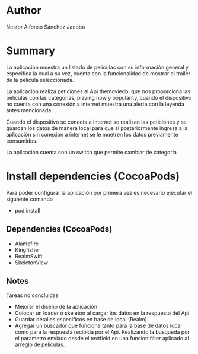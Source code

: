#  Author
Nestor Alfonso Sánchez Jacobo

# Summary

La aplicación muestra un listado de peliculas con su información general y especifica la cual a su vez, cuenta con la funcionalidad de mostrar el trailer de la pelicula seleccionada.

La aplicación realiza peticiones al Api themoviedb, que nos proporciona las peliculas con las categorías, playing now y popularity, cuando el dispositivo no cuenta con una conexión a internet muestra una alerta con la leyenda antes mencionada.

Cuando el dispositivo se conecta a internet se realizan las peticiones y se guardan los datos de manera local para que si posteriormente ingresa a la aplicación sin conexión a internet se le muetren los datos previamente consumidos.

La aplicación cuenta con un switch que permite cambiar de categoría

# Install dependencies (CocoaPods)

Para poder configurar la aplicación por primera vez es necesario ejecutar el siguiente comando
- pod install

## Dependencies (CocoaPods)

- Alamofire
- Kingfisher
- RealmSwift
- SkeletonView

## Notes
Tareas no concluidas

- Mejorar el diseño de la aplicación
- Colocar un loader o skeleton al cargar los datos en la respuesta del Api
- Guardar detalles especificos en base de local (Realm)
- Agregar un buscador que funcione tanto para la base de datos local como para la respuesta recibida por el Api.
    Realizando la busqueda por el parametro enviado desde el textfield en una funcion filter aplicado al arreglo de peliculas.
